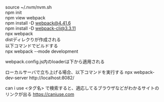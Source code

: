 source ~/.nvm/nvm.sh  
npm init  
npm view webpack  
npm install -D webpack@4.41.6  
npm install -D webpack-cli@3.3.11  
npx webpack  
    distディレクりが作成される  
以下コマンドでビルドする  
npx webpack --mode development  

webpack.config.js内のloaderは下から適用される

ローカルサーバで立ち上げる場合、以下コマンドを実行する
npx webpack-dev-server
http://localhost:8082/

can i use <タグ名> で検索すると、適応してるブラウザなどがわかるサイトのリンクが出る
https://caniuse.com
